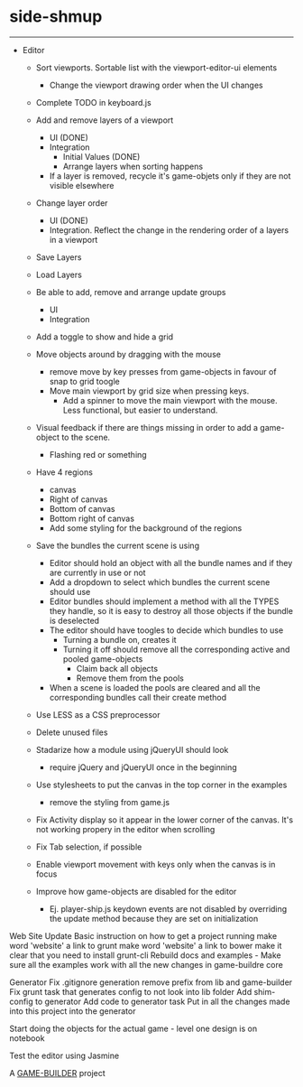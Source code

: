 # side-shmup
-------------------

- Editor	
	- Sort viewports. Sortable list with the viewport-editor-ui elements
		- Change the viewport drawing order when the UI changes

	- Complete TODO in keyboard.js

	- Add and remove layers of a viewport
		- UI (DONE)
		- Integration
			- Initial Values (DONE)
			- Arrange layers when sorting happens
		- If a layer is removed, recycle it's game-objets only if they are not visible elsewhere
	- Change layer order
		- UI (DONE)
		- Integration. Reflect the change in the rendering order of a layers in a viewport
	- Save Layers
	- Load Layers

	- Be able to add, remove and arrange update groups
		- UI
 		- Integration

	- Add a toggle to show and hide a grid
	- Move objects around by dragging with the mouse
		- remove move by key presses from game-objects in favour of snap to grid toogle
		- Move main viewport by grid size when pressing keys. 
			- Add a spinner to move the main viewport with the mouse. Less functional, but easier to understand.

	- Visual feedback if there are things missing in order to add a game-object to the scene.
		- Flashing red or something
	
	- Have 4 regions
		- canvas
		- Right of canvas
		- Bottom of canvas 
		- Bottom right of canvas
		- Add some styling for the background of the regions

	- Save the bundles the current scene is using
		- Editor should hold an object with all the bundle names and if they are currently in use or not
		- Add a dropdown to select which bundles the current scene should use
		- Editor bundles should implement a method with all the TYPES they handle, so it is easy to destroy all those objects if the bundle is deselected
		- The editor should have toogles to decide which bundles to use
			- Turning a bundle on, creates it
			- Turning it off should remove all the corresponding active and pooled game-objects
				- Claim back all objects
				- Remove them from the pools
		- When a scene is loaded the pools are cleared and all the corresponding bundles call their create method
	
	- Use LESS as a CSS preprocessor
	- Delete unused files

	- Stadarize how a module using jQueryUI should look
		- require jQuery and jQueryUI once in the beginning

	- Use stylesheets to put the canvas in the top corner in the examples
		- remove the styling from game.js
	- Fix Activity display so it appear in the lower corner of the canvas. It's not working propery in the editor when scrolling
	
	- Fix Tab selection, if possible
	- Enable viewport movement with keys only when the canvas is in focus
	- Improve how game-objects are disabled for the editor
		- Ej. player-ship.js keydown events are not disabled by overriding the update method 
			  because they are set on initialization

Web Site
  Update Basic instruction on how to get a project running
    make word 'website' a link to grunt
    make word 'website' a link to bower
    make it clear that you need to install grunt-cli
  Rebuild docs and examples
  	- Make sure all the examples work with all the new changes in game-buildre core

Generator
  Fix .gitignore generation
    remove prefix from lib and game-builder
   Fix grunt task that generates config to not look into lib folder
   Add shim-config to generator
   Add code to generator task
   Put in all the changes made into this project into the generator

Start doing the objects for the actual game
	- level one design is on notebook

Test the editor using Jasmine

A [GAME-BUILDER][game-builder] project

[game-builder]: http://diegomarquez.github.io/game-builder
